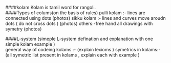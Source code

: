 ####kolam 
Kolam is tamil word for rangoli.        
####Types of colums(on the basis of rules)
pulli kolam :- lines are connected using dots
(photos)
sikku kolam :- lines and curves move aroudn dots ( do not cross dots )
(photos)
others:-free hand all drawings with symetry
(photos)

####L-system
  (simeple L-system defination and explanation with one simple kolam example )          
general way of codeing kolams :-
(explain lexioms )
symetrics in kolams:-(all symetric list present in kolams , explain each with example )
